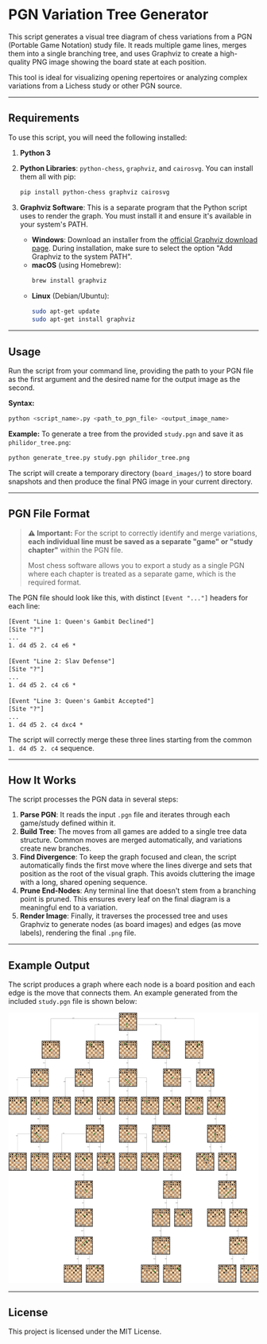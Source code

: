 # PGN Variation Tree Generator

This script generates a visual tree diagram of chess variations from a PGN (Portable Game Notation) study file. It reads multiple game lines, merges them into a single branching tree, and uses Graphviz to create a high-quality PNG image showing the board state at each position.

This tool is ideal for visualizing opening repertoires or analyzing complex variations from a Lichess study or other PGN source.

-----

## Requirements

To use this script, you will need the following installed:

1.  **Python 3**

2.  **Python Libraries**: `python-chess`, `graphviz`, and `cairosvg`. You can install them all with pip:

    ```bash
    pip install python-chess graphviz cairosvg
    ```

3.  **Graphviz Software**: This is a separate program that the Python script uses to render the graph. You must install it and ensure it's available in your system's PATH.

      * **Windows**: Download an installer from the [official Graphviz download page](https://graphviz.org/download/). During installation, make sure to select the option "Add Graphviz to the system PATH".
      * **macOS** (using Homebrew):
        ```bash
        brew install graphviz
        ```
      * **Linux** (Debian/Ubuntu):
        ```bash
        sudo apt-get update
        sudo apt-get install graphviz
        ```

-----

## Usage

Run the script from your command line, providing the path to your PGN file as the first argument and the desired name for the output image as the second.

**Syntax:**

```bash
python <script_name>.py <path_to_pgn_file> <output_image_name>
```

**Example:**
To generate a tree from the provided `study.pgn` and save it as `philidor_tree.png`:

```bash
python generate_tree.py study.pgn philidor_tree.png
```

The script will create a temporary directory (`board_images/`) to store board snapshots and then produce the final PNG image in your current directory.

-----

## PGN File Format

> **⚠️ Important:** For the script to correctly identify and merge variations, **each individual line must be saved as a separate "game" or "study chapter"** within the PGN file.
>
> Most chess software allows you to export a study as a single PGN where each chapter is treated as a separate game, which is the required format.

The PGN file should look like this, with distinct `[Event "..."]` headers for each line:

```pgn
[Event "Line 1: Queen's Gambit Declined"]
[Site "?"]
...
1. d4 d5 2. c4 e6 *

[Event "Line 2: Slav Defense"]
[Site "?"]
...
1. d4 d5 2. c4 c6 *

[Event "Line 3: Queen's Gambit Accepted"]
[Site "?"]
...
1. d4 d5 2. c4 dxc4 *
```

The script will correctly merge these three lines starting from the common `1. d4 d5 2. c4` sequence.

-----

## How It Works

The script processes the PGN data in several steps:

1.  **Parse PGN**: It reads the input `.pgn` file and iterates through each game/study defined within it.
2.  **Build Tree**: The moves from all games are added to a single tree data structure. Common moves are merged automatically, and variations create new branches.
3.  **Find Divergence**: To keep the graph focused and clean, the script automatically finds the first move where the lines diverge and sets that position as the root of the visual graph. This avoids cluttering the image with a long, shared opening sequence.
4.  **Prune End-Nodes**: Any terminal line that doesn't stem from a branching point is pruned. This ensures every leaf on the final diagram is a meaningful end to a variation.
5.  **Render Image**: Finally, it traverses the processed tree and uses Graphviz to generate nodes (as board images) and edges (as move labels), rendering the final `.png` file.

-----

## Example Output

The script produces a graph where each node is a board position and each edge is the move that connects them. An example generated from the included `study.pgn` file is shown below:

<img src="tree.png">

-----

## License

This project is licensed under the MIT License.
